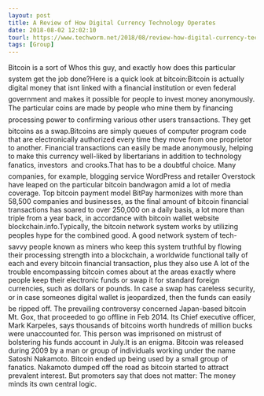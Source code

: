 ```yaml
---
layout: post
title: A Review of How Digital Currency Technology Operates
date: 2018-08-02 12:02:10
tourl: https://www.techworm.net/2018/08/review-how-digital-currency-technology-operates.html
tags: [Group]
---
```

Bitcoin is a sort of Whos this guy, and exactly how does this particular system get the job done?Here is a quick look at bitcoin:Bitcoin is actually digital money that isnt linked with a financial institution or even federal government and makes it possible for people to invest money anonymously. The particular coins are made by people who mine them by financing processing power to confirming various other users transactions. They get bitcoins as a swap.Bitcoins are simply queues of computer program code that are electronically authorized every time they move from one proprietor to another. Financial transactions can easily be made anonymously, helping to make this currency well-liked by libertarians in addition to technology fanatics, investors  and crooks.That has to be a doubtful choice. Many companies, for example, blogging service WordPress and retailer Overstock have leaped on the particular bitcoin bandwagon amid a lot of media coverage. Top bitcoin payment model BitPay harmonizes with more than 58,500 companies and businesses, as the final amount of bitcoin financial transactions has soared to over 250,000 on a daily basis, a lot more than triple from a year back, in accordance with bitcoin wallet website blockchain.info.Typically, the bitcoin network system works by utilizing peoples hype for the combined good. A good network system of tech-savvy people known as miners who keep this system truthful by flowing their processing strength into a blockchain, a worldwide functional tally of each and every bitcoin financial transaction, plus they also use A lot of the trouble encompassing bitcoin comes about at the areas exactly where people keep their electronic funds or swap it for standard foreign currencies, such as dollars or pounds. In case a swap has careless security, or in case someones digital wallet is jeopardized, then the funds can easily be ripped off. The prevailing controversy concerned Japan-based bitcoin Mt. Gox, that proceeded to go offline in Feb 2014. Its Chief executive officer, Mark Karpeles, says thousands of bitcoins worth hundreds of million bucks were unaccounted for. This person was imprisoned on mistrust of bolstering his funds account in July.It is an enigma. Bitcoin was released during 2009 by a man or group of individuals working under the name Satoshi Nakamoto. Bitcoin ended up being used by a small group of fanatics. Nakamoto dumped off the road as bitcoin started to attract prevalent interest. But promoters say that does not matter: The money minds its own central logic.